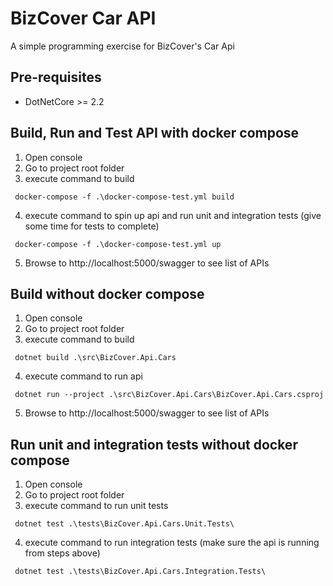 # BizCover Car API
A simple programming exercise for BizCover's Car Api

## Pre-requisites 
* DotNetCore >= 2.2 

## Build, Run and Test API with docker compose
1. Open console 
2. Go to project root folder 
3. execute command to build
```
 docker-compose -f .\docker-compose-test.yml build
``` 
4. execute command to spin up api and run unit and integration tests (give some time for tests to complete)
```
 docker-compose -f .\docker-compose-test.yml up
``` 
5. Browse to http://localhost:5000/swagger to see list of APIs

## Build without docker compose
1. Open console 
2. Go to project root folder
3. execute command to build 
```
 dotnet build .\src\BizCover.Api.Cars
``` 
4. execute command to run api 
```
 dotnet run --project .\src\BizCover.Api.Cars\BizCover.Api.Cars.csproj
``` 
5. Browse to http://localhost:5000/swagger to see list of APIs 

## Run unit and integration tests without docker compose
1. Open console 
2. Go to project root folder
3. execute command to run unit tests
```
 dotnet test .\tests\BizCover.Api.Cars.Unit.Tests\
``` 
4. execute command to run integration tests (make sure the api is running from steps above)
```
 dotnet test .\tests\BizCover.Api.Cars.Integration.Tests\
``` 



